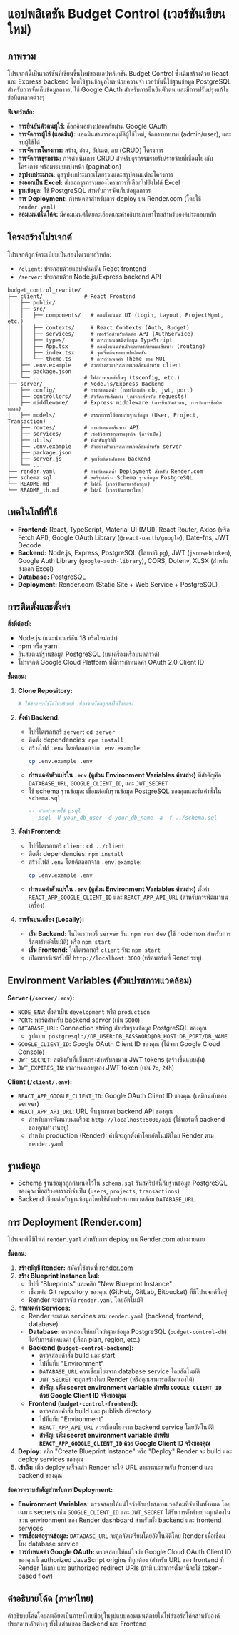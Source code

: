 # แอปพลิเคชัน Budget Control (เวอร์ชันเขียนใหม่)

## ภาพรวม

โปรเจกต์นี้เป็นเวอร์ชันที่เขียนขึ้นใหม่ของแอปพลิเคชัน Budget Control ซึ่งเดิมสร้างด้วย React และ Express backend โดยใช้ฐานข้อมูลในหน่วยความจำ เวอร์ชันนี้ใช้ฐานข้อมูล PostgreSQL สำหรับการจัดเก็บข้อมูลถาวร, ใช้ Google OAuth สำหรับการยืนยันตัวตน และมีการปรับปรุงแก้ไขข้อผิดพลาดต่างๆ

**ฟีเจอร์หลัก:**

*   **การยืนยันตัวตนผู้ใช้:** ล็อกอินอย่างปลอดภัยผ่าน Google OAuth
*   **การจัดการผู้ใช้ (แอดมิน):** แอดมินสามารถอนุมัติผู้ใช้ใหม่, จัดการบทบาท (admin/user), และลบผู้ใช้ได้
*   **การจัดการโครงการ:** สร้าง, อ่าน, อัปเดต, ลบ (CRUD) โครงการ
*   **การจัดการธุรกรรม:** การดำเนินการ CRUD สำหรับธุรกรรมรายรับ/รายจ่ายที่เชื่อมโยงกับโครงการ พร้อมระบบแบ่งหน้า (pagination)
*   **สรุปงบประมาณ:** ดูสรุปงบประมาณโดยรวมและสรุปตามแต่ละโครงการ
*   **ส่งออกเป็น Excel:** ส่งออกธุรกรรมของโครงการที่เลือกไปยังไฟล์ Excel
*   **ฐานข้อมูล:** ใช้ PostgreSQL สำหรับการจัดเก็บข้อมูลถาวร
*   **การ Deployment:** กำหนดค่าสำหรับการ deploy บน Render.com (โดยใช้ `render.yaml`)
*   **คอมเมนต์ในโค้ด:** มีคอมเมนต์โดยละเอียดและคำอธิบายภาษาไทยสำหรับองค์ประกอบหลัก

## โครงสร้างโปรเจกต์

โปรเจกต์ถูกจัดระเบียบเป็นสองไดเรกทอรีหลัก:

*   `/client`: ประกอบด้วยแอปพลิเคชัน React frontend
*   `/server`: ประกอบด้วย Node.js/Express backend API

```
budget_control_rewrite/
├── client/             # React Frontend
│   ├── public/
│   ├── src/
│   │   ├── components/   # คอมโพเนนต์ UI (Login, Layout, ProjectMgmt, etc.)
│   │   ├── contexts/     # React Contexts (Auth, Budget)
│   │   ├── services/     # เซอร์วิสสำหรับติดต่อ API (AuthService)
│   │   ├── types/        # การกำหนดชนิดข้อมูล TypeScript
│   │   ├── App.tsx       # คอมโพเนนต์หลักและการกำหนดเส้นทาง (routing)
│   │   ├── index.tsx     # จุดเริ่มต้นของแอปพลิเคชัน
│   │   └── theme.ts      # การกำหนดค่า Theme ของ MUI
│   ├── .env.example    # ตัวอย่างตัวแปรสภาพแวดล้อมสำหรับ client
│   ├── package.json
│   └── ...             # ไฟล์กำหนดค่าอื่นๆ (tsconfig, etc.)
├── server/             # Node.js/Express Backend
│   ├── config/         # การกำหนดค่า (การเชื่อมต่อ db, jwt, port)
│   ├── controllers/    # ตัวจัดการเส้นทาง (ตรรกะสำหรับ requests)
│   ├── middleware/     # Express middleware (การยืนยันตัวตน, การจัดการข้อผิดพลาด)
│   ├── models/         # ตรรกะการโต้ตอบกับฐานข้อมูล (User, Project, Transaction)
│   ├── routes/         # การกำหนดเส้นทาง API
│   ├── services/       # เซอร์วิสตรรกะทางธุรกิจ (ถ้าจำเป็น)
│   ├── utils/          # ฟังก์ชันยูทิลิตี้
│   ├── .env.example    # ตัวอย่างตัวแปรสภาพแวดล้อมสำหรับ server
│   ├── package.json
│   ├── server.js       # จุดเริ่มต้นหลักของ backend
│   └── ...
├── render.yaml         # การกำหนดค่า Deployment สำหรับ Render.com
├── schema.sql          # สคริปต์สร้าง Schema ฐานข้อมูล PostgreSQL
└── README.md           # ไฟล์นี้ (เวอร์ชันภาษาอังกฤษ)
└── README_th.md        # ไฟล์นี้ (เวอร์ชันภาษาไทย)
```

## เทคโนโลยีที่ใช้

*   **Frontend:** React, TypeScript, Material UI (MUI), React Router, Axios (หรือ Fetch API), Google OAuth Library (`@react-oauth/google`), Date-fns, JWT Decode
*   **Backend:** Node.js, Express, PostgreSQL (ไลบรารี `pg`), JWT (`jsonwebtoken`), Google Auth Library (`google-auth-library`), CORS, Dotenv, XLSX (สำหรับส่งออก Excel)
*   **Database:** PostgreSQL
*   **Deployment:** Render.com (Static Site + Web Service + PostgreSQL)

## การติดตั้งและตั้งค่า

**สิ่งที่ต้องมี:**

*   Node.js (แนะนำเวอร์ชัน 18 หรือใหม่กว่า)
*   npm หรือ yarn
*   อินสแตนซ์ฐานข้อมูล PostgreSQL (บนเครื่องหรือบนคลาวด์)
*   โปรเจกต์ Google Cloud Platform ที่มีการกำหนดค่า OAuth 2.0 Client ID

**ขั้นตอน:**

1.  **Clone Repository:**
    ```bash
    # ไม่สามารถใช้ได้ในบริบทนี้ เนื่องจากโค้ดถูกส่งให้โดยตรง
    ```

2.  **ตั้งค่า Backend:**
    *   ไปที่ไดเรกทอรี `server`: `cd server`
    *   ติดตั้ง dependencies: `npm install`
    *   สร้างไฟล์ `.env` โดยคัดลอกจาก `.env.example`:
        ```bash
        cp .env.example .env
        ```
    *   **กำหนดค่าตัวแปรใน `.env` (ดูส่วน Environment Variables ด้านล่าง)** ที่สำคัญคือ `DATABASE_URL`, `GOOGLE_CLIENT_ID`, และ `JWT_SECRET`
    *   ใช้ schema ฐานข้อมูล: เชื่อมต่อกับฐานข้อมูล PostgreSQL ของคุณและรันคำสั่งใน `schema.sql`
        ```sql
        -- ตัวอย่างการใช้ psql
        -- psql -U your_db_user -d your_db_name -a -f ../schema.sql
        ```

3.  **ตั้งค่า Frontend:**
    *   ไปที่ไดเรกทอรี `client`: `cd ../client`
    *   ติดตั้ง dependencies: `npm install`
    *   สร้างไฟล์ `.env` โดยคัดลอกจาก `.env.example`:
        ```bash
        cp .env.example .env
        ```
    *   **กำหนดค่าตัวแปรใน `.env` (ดูส่วน Environment Variables ด้านล่าง)** ตั้งค่า `REACT_APP_GOOGLE_CLIENT_ID` และ `REACT_APP_API_URL` (สำหรับการพัฒนาบนเครื่อง)

4.  **การรันบนเครื่อง (Locally):**
    *   **เริ่ม Backend:** ในไดเรกทอรี `server` รัน: `npm run dev` (ใช้ nodemon สำหรับการรีสตาร์ทอัตโนมัติ) หรือ `npm start`
    *   **เริ่ม Frontend:** ในไดเรกทอรี `client` รัน: `npm start`
    *   เปิดเบราว์เซอร์ไปที่ `http://localhost:3000` (หรือพอร์ตที่ React ระบุ)

## Environment Variables (ตัวแปรสภาพแวดล้อม)

**Server (`/server/.env`):**

*   `NODE_ENV`: ตั้งค่าเป็น `development` หรือ `production`
*   `PORT`: พอร์ตสำหรับ backend server (เช่น `5000`)
*   `DATABASE_URL`: Connection string สำหรับฐานข้อมูล PostgreSQL ของคุณ
    *   รูปแบบ: `postgresql://DB_USER:DB_PASSWORD@DB_HOST:DB_PORT/DB_NAME`
*   `GOOGLE_CLIENT_ID`: Google OAuth Client ID ของคุณ (ได้จาก Google Cloud Console)
*   `JWT_SECRET`: สตริงลับที่แข็งแกร่งสำหรับลงนาม JWT tokens (สร้างขึ้นแบบสุ่ม)
*   `JWT_EXPIRES_IN`: เวลาหมดอายุของ JWT token (เช่น `7d`, `24h`)

**Client (`/client/.env`):**

*   `REACT_APP_GOOGLE_CLIENT_ID`: Google OAuth Client ID ของคุณ (เหมือนกับของ server)
*   `REACT_APP_API_URL`: URL พื้นฐานของ backend API ของคุณ
    *   สำหรับการพัฒนาบนเครื่อง: `http://localhost:5000/api` (ใช้พอร์ตที่ backend ของคุณทำงานอยู่)
    *   สำหรับ production (Render): ค่านี้จะถูกตั้งค่าโดยอัตโนมัติโดย Render ตาม `render.yaml`

## ฐานข้อมูล

*   Schema ฐานข้อมูลถูกกำหนดไว้ใน `schema.sql` รันสคริปต์นี้กับฐานข้อมูล PostgreSQL ของคุณเพื่อสร้างตารางที่จำเป็น (`users`, `projects`, `transactions`)
*   Backend เชื่อมต่อกับฐานข้อมูลโดยใช้ตัวแปรสภาพแวดล้อม `DATABASE_URL`

## การ Deployment (Render.com)

โปรเจกต์นี้มีไฟล์ `render.yaml` สำหรับการ deploy บน Render.com อย่างง่ายดาย

**ขั้นตอน:**

1.  **สร้างบัญชี Render:** สมัครใช้งานที่ [render.com](https://render.com/)
2.  **สร้าง Blueprint Instance ใหม่:**
    *   ไปที่ "Blueprints" และคลิก "New Blueprint Instance"
    *   เชื่อมต่อ Git repository ของคุณ (GitHub, GitLab, Bitbucket) ที่มีโปรเจกต์นี้อยู่
    *   Render จะตรวจจับ `render.yaml` โดยอัตโนมัติ
3.  **กำหนดค่า Services:**
    *   Render จะเสนอ services ตาม `render.yaml` (backend, frontend, database)
    *   **Database:** ตรวจสอบให้แน่ใจว่าฐานข้อมูล PostgreSQL (`budget-control-db`) ได้รับการกำหนดค่า (เลือก plan, region, etc.)
    *   **Backend (`budget-control-backend`):**
        *   ตรวจสอบคำสั่ง build และ start
        *   ไปที่แท็บ "Environment"
        *   `DATABASE_URL` ควรเชื่อมโยงจาก database service โดยอัตโนมัติ
        *   `JWT_SECRET` จะถูกสร้างโดย Render (หรือคุณสามารถตั้งค่าเองได้)
        *   **สำคัญ: เพิ่ม secret environment variable สำหรับ `GOOGLE_CLIENT_ID` ด้วย Google Client ID จริงของคุณ**
    *   **Frontend (`budget-control-frontend`):**
        *   ตรวจสอบคำสั่ง build และ publish directory
        *   ไปที่แท็บ "Environment"
        *   `REACT_APP_API_URL` ควรเชื่อมโยงจาก backend service โดยอัตโนมัติ
        *   **สำคัญ: เพิ่ม secret environment variable สำหรับ `REACT_APP_GOOGLE_CLIENT_ID` ด้วย Google Client ID จริงของคุณ**
4.  **Deploy:** คลิก "Create Blueprint Instance" หรือ "Deploy" Render จะ build และ deploy services ของคุณ
5.  **เข้าถึง:** เมื่อ deploy เสร็จแล้ว Render จะให้ URL สาธารณะสำหรับ frontend และ backend ของคุณ

**ข้อควรทราบสำคัญสำหรับการ Deployment:**

*   **Environment Variables:** ตรวจสอบให้แน่ใจว่าตัวแปรสภาพแวดล้อมที่จำเป็นทั้งหมด โดยเฉพาะ secrets เช่น `GOOGLE_CLIENT_ID` และ `JWT_SECRET` ได้รับการตั้งค่าอย่างถูกต้องในส่วน environment ของ Render dashboard สำหรับทั้ง backend และ frontend services
*   **การเชื่อมต่อฐานข้อมูล:** `DATABASE_URL` จะถูกจัดเตรียมโดยอัตโนมัติโดย Render เมื่อเชื่อมโยง database service
*   **การกำหนดค่า Google OAuth:** ตรวจสอบให้แน่ใจว่า Google Cloud OAuth Client ID ของคุณมี authorized JavaScript origins ที่ถูกต้อง (สำหรับ URL ของ frontend ที่ Render ให้มา) และ authorized redirect URIs (ถ้ามี แม้ว่าการตั้งค่านี้จะใช้ token-based flow)

## คำอธิบายโค้ด (ภาษาไทย)

คำอธิบายโค้ดโดยละเอียดเป็นภาษาไทยมีอยู่ในรูปแบบคอมเมนต์ภายในไฟล์ซอร์สโค้ดสำหรับองค์ประกอบหลักต่างๆ ทั้งในส่วนของ Backend และ Frontend

